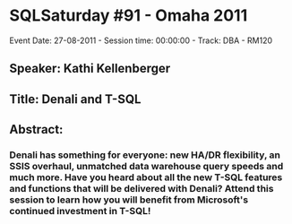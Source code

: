 # SQLSaturday #91 - Omaha 2011
Event Date: 27-08-2011 - Session time: 00:00:00 - Track: DBA - RM120
## Speaker: Kathi Kellenberger
## Title: Denali and T-SQL
## Abstract:
### Denali has something for everyone: new HA/DR flexibility, an SSIS overhaul, unmatched data warehouse query speeds and much more. Have you heard about all the new T-SQL features and functions that will be delivered with Denali? Attend this session to learn how you will benefit from Microsoft's continued investment in T-SQL!
